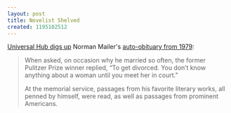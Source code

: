 ```yaml
---
layout: post
title: Novelist Shelved
created: 1195102512
---
```

[Universal Hub digs up](http://www.universalhub.com/node/11403) Norman Mailer's [auto-obituary from 1979](http://www.bostonmagazine.com/blogs/boston/2007/11/14/mailers-death-we-called-it/):

> When asked, on occasion why he married so often, the former Pulitzer Prize winner replied, “To get divorced. You don’t know anything about a woman until you meet her in court.”<!--break-->
>
> At the memorial service, passages from his favorite literary works, all penned by himself, were read, as well as passages from prominent Americans.
